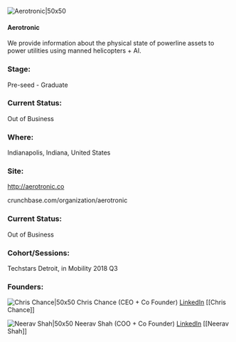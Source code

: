 

![Aerotronic|50x50](https://apimg.techstars.com/connect/images/image_files/5b48ea4ca36c115d130000d2/original/Aerotronic_Logo_-_Light.png)

#### Aerotronic
We provide information about the physical state of powerline assets to power utilities using manned helicopters + AI.

### Stage: 
Pre-seed - Graduate 

### Current Status: 
Out of Business

### Where:
Indianapolis, Indiana, United States

### Site:
http://aerotronic.co



crunchbase.com/organization/aerotronic

### Current Status: 
Out of Business

### Cohort/Sessions: 
Techstars Detroit, in Mobility 2018 Q3

### Founders: 

![Chris Chance|50x50](https://apimg.techstars.com/connect/images/image_files/5bf34ec0c1a4b860a2000143/original/DSC03084.jpg) Chris Chance (CEO + Co Founder) [LinkedIn](https://linkedin.com/in/chris-chance-0784b131) [[Chris Chance]]

![Neerav Shah|50x50](https://apimg.techstars.com/connect/images/image_files/5b63583f34a60d133f0001a3/original/member1.jpg) Neerav Shah (COO + Co Founder) [LinkedIn](https://linkedin.com/in/neerav-shah-40aa97) [[Neerav Shah]]



